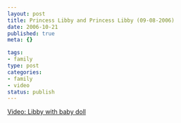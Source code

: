 ```yaml
--- 
layout: post
title: Princess Libby and Princess Libby (09-08-2006)
date: 2006-10-21
published: true
meta: {}

tags: 
- family
type: post
categories: 
- family
- video
status: publish
---
```



[Video: Libby with baby doll](http://soapbox.msn.com/video.aspx?vid=74cda8f3-ba93-4bdc-94b2-b05bd506779c "Libby with baby doll")


